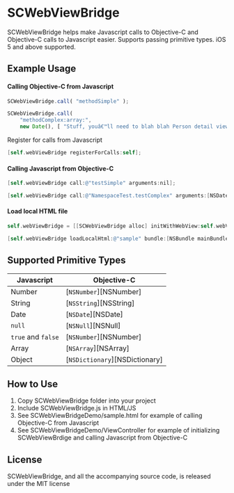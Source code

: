 SCWebViewBridge
===============

SCWebViewBridge helps make Javascript calls to Objective-C and Objective-C calls to Javascript easier. Supports passing primitive types. iOS 5 and above supported.


## Example Usage

#### Calling Objective-C from Javascript

``` javascript
SCWebViewBridge.call( "methodSimple" );

SCWebViewBridge.call( 
    "methodComplex:array:", 
    new Date(), [ "Stuff, youâ€™ll need to blah blah Person detail view & engagement[ ],", 4.2 ]  );
```

Register for calls from Javascript

``` objective-c
[self.webViewBridge registerForCalls:self];
```

#### Calling Javascript from Objective-C

``` objective-c
[self.webViewBridge call:@"testSimple" arguments:nil];

[self.webViewBridge call:@"NamespaceTest.testComplex" arguments:[NSDate date], @"TEST", nil];
```

#### Load local HTML file

``` objective-c
self.webViewBridge = [[SCWebViewBridge alloc] initWithWebView:self.webView];

[self.webViewBridge loadLocalHtml:@"sample" bundle:[NSBundle mainBundle] error:nil];
```


## Supported Primitive Types

Javascript         | Objective-C
-------------------|-------------
Number             | [`NSNumber`][NSNumber]
String             | [`NSString`][NSString]
Date               | [`NSDate`][NSDate]
`null`             | [`NSNull`][NSNull]
`true` and `false` | [`NSNumber`][NSNumber]
Array              | [`NSArray`][NSArray]
Object             | [`NSDictionary`][NSDictionary]


## How to Use

1. Copy SCWebViewBridge folder into your project
2. Include SCWebViewBridge.js in HTML/JS
3. See SCWebViewBridgeDemo/sample.html for example of calling Objective-C from Javascript
4. See SCWebViewBridgeDemo/ViewController for example of initializing SCWebViewBrdige and calling Javascript from Objective-C


## License

SCWebViewBridge, and all the accompanying source code, is released under the MIT license